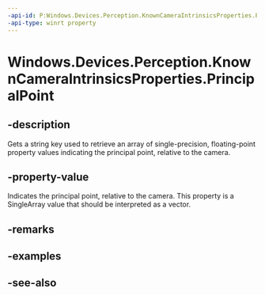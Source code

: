----api-id: P:Windows.Devices.Perception.KnownCameraIntrinsicsProperties.PrincipalPoint
-api-type: winrt property
---<!-- Property syntaxpublic string PrincipalPoint { get; }--># Windows.Devices.Perception.KnownCameraIntrinsicsProperties.PrincipalPoint## -descriptionGets a string key used to retrieve an array of single-precision, floating-point property values indicating the principal point, relative to the camera.## -property-valueIndicates the principal point, relative to the camera. This property is a SingleArray value that should be interpreted as a vector.## -remarks## -examples## -see-also